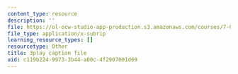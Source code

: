 ```yaml
---
content_type: resource
description: ''
file: https://ol-ocw-studio-app-production.s3.amazonaws.com/courses/7-01sc-fundamentals-of-biology-fall-2011/c119b22499733b44a00c4f2907001d69_1eGsdK1fPLM.srt
file_type: application/x-subrip
learning_resource_types: []
resourcetype: Other
title: 3play caption file
uid: c119b224-9973-3b44-a00c-4f2907001d69
---
```

